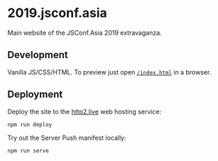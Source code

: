 # 2019.jsconf.asia

Main website of the JSConf.Asia 2019 extravaganza.

## Development

Vanilla JS/CSS/HTML. To preview just open [`/index.html`](./index.html) in a browser.

## Deployment

Deploy the site to the [http2.live](https://http2.live/) web hosting service:

```
npm run deploy
```

Try out the Server Push manifest locally:

```
npm run serve
```

